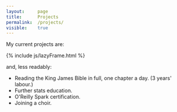 ```yaml
---
layout: 	page
title: 		Projects
permalink:	/projects/
visible:	true
---
```



My current projects are:<br>

{%  include js/lazyFrame.html %}
<script>  
	var gav_is_a_dweeb = True;
    var src = "https://docs.google.com/spreadsheets/d/1UPP_74QYHZ3wysRL9Oe7Qr8SNIyaa9A8E957S5F3NAY/pubhtml?gid=0&amp;single=true&amp;widget=false&amp;chrome=false"
    definiteEvent( createIframe, [src, "listFrame"] ); 
</script>

<div id="listFrame"></div>

and, less readably:

* Reading the King James Bible in full, one chapter a day. (3 years' labour.)
* Further stats education.
* O'Reilly Spark certification.
* Joining a choir.
